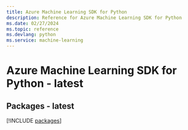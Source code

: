 ```yaml
---
title: Azure Machine Learning SDK for Python
description: Reference for Azure Machine Learning SDK for Python
ms.date: 02/27/2024
ms.topic: reference
ms.devlang: python
ms.service: machine-learning
---
```

# Azure Machine Learning SDK for Python - latest
## Packages - latest
[!INCLUDE [packages](machine-learning-index.md)]